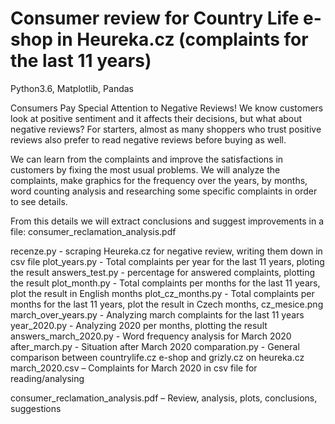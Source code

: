 # Consumer review for Country Life e-shop in Heureka.cz (complaints for the last 11 years)
Python3.6, Matplotlib, Pandas

Consumers Pay Special Attention to Negative Reviews!
We know customers look at positive sentiment and it affects their decisions, but what about negative reviews? For starters, almost as many shoppers who trust positive reviews also prefer to read negative reviews before buying as well.

We can learn from the complaints and improve the satisfactions in customers by fixing the most usual problems.
We will analyze the complaints, make graphics for the frequency over the years, by months, word counting analysis and researching some specific complaints in order to see details.

From this details we will extract conclusions and suggest improvements in a file: consumer_reclamation_analysis.pdf

recenze.py   - scraping Heureka.cz for negative review, writing them down in csv file
plot_years.py   - Total complaints per year for the last 11 years,  ploting the result
answers_test.py  - percentage for answered complaints, plotting the result
plot_month.py       - Total complaints per months for the last 11 years, plot the result in English months
plot_cz_months.py     - Total complaints per months for the last 11 years, plot the result in Czech  months, cz_mesice.png
march_over_years.py   - Analyzing march complaints for the last 11 years
year_2020.py  - Analyzing 2020 per months, plotting the result
answers_march_2020.py   - Word frequency analysis for March 2020
after_march.py  - Situation after March 2020
comparation.py   - General comparison between countrylife.cz e-shop and grizly.cz on heureka.cz
march_2020.csv – Complaints for March 2020 in csv file for reading/analysing 

consumer_reclamation_analysis.pdf – Review, analysis, plots, conclusions, suggestions
